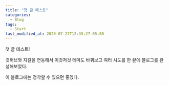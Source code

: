 ```yaml
---
title: "첫 글 테스트"
categories:
  - Blog
tags:
  - Start
last_modified_at: 2020-07-27T12:35:27-05:00
---
```


첫 글 테스트!

깃허브와 지킬을 연동해서 이것저것 테마도 바꿔보고 여러 시도를 한 끝에 블로그를 완성해보았다. 

이 블로그에는 정착할 수 있으면 좋겠다. 
